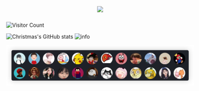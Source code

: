 <!-- 动态打字效果 -->
<h1 align="center">
    <img src="https://readme-typing-svg.herokuapp.com/?lines=console.log(%22Hello%2C%20World!%22);海豚祝您今天愉快!&center=true&size=27">
</h1>

![Visitor Count](https://profile-counter.glitch.me/lyjdht/count.svg)

![Christmas's GitHub stats](https://github-readme-stats.vercel.app/api?username=lyjdht&show_icons=true&theme=tokyonight)
![info](https://github-readme-stats.vercel.app/api?username=lyjdht&show_icons=true&count_private=true&hide=prs&theme=vue&custom_title=%F0%9F%92%95%20Github%20Stats&count_private=true)






[![](https://github.com/likaia/likaia/blob/main/followers.jpg)](https://juejin.cn/user/3984285870859614/followers)



